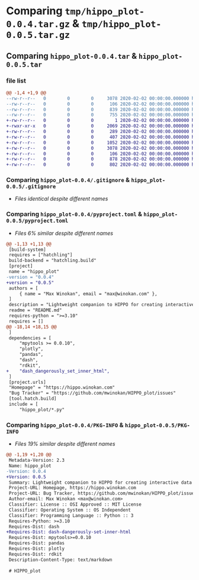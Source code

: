 # Comparing `tmp/hippo_plot-0.0.4.tar.gz` & `tmp/hippo_plot-0.0.5.tar.gz`

## Comparing `hippo_plot-0.0.4.tar` & `hippo_plot-0.0.5.tar`

### file list

```diff
@@ -1,4 +1,9 @@
--rw-r--r--   0        0        0     3078 2020-02-02 00:00:00.000000 hippo_plot-0.0.4/.gitignore
--rw-r--r--   0        0        0      106 2020-02-02 00:00:00.000000 hippo_plot-0.0.4/README.md
--rw-r--r--   0        0        0      839 2020-02-02 00:00:00.000000 hippo_plot-0.0.4/pyproject.toml
--rw-r--r--   0        0        0      755 2020-02-02 00:00:00.000000 hippo_plot-0.0.4/PKG-INFO
+-rw-r--r--   0        0        0        1 2020-02-02 00:00:00.000000 hippo_plot-0.0.5/hippo_plot/__init__.py
+-rwxr-xr-x   0        0        0     2069 2020-02-02 00:00:00.000000 hippo_plot-0.0.5/hippo_plot/cli.py
+-rw-r--r--   0        0        0      289 2020-02-02 00:00:00.000000 hippo_plot-0.0.5/hippo_plot/draw.py
+-rw-r--r--   0        0        0      407 2020-02-02 00:00:00.000000 hippo_plot-0.0.5/hippo_plot/io.py
+-rw-r--r--   0        0        0     1052 2020-02-02 00:00:00.000000 hippo_plot-0.0.5/hippo_plot/prep.py
+-rw-r--r--   0        0        0     3078 2020-02-02 00:00:00.000000 hippo_plot-0.0.5/.gitignore
+-rw-r--r--   0        0        0      106 2020-02-02 00:00:00.000000 hippo_plot-0.0.5/README.md
+-rw-r--r--   0        0        0      878 2020-02-02 00:00:00.000000 hippo_plot-0.0.5/pyproject.toml
+-rw-r--r--   0        0        0      802 2020-02-02 00:00:00.000000 hippo_plot-0.0.5/PKG-INFO
```

### Comparing `hippo_plot-0.0.4/.gitignore` & `hippo_plot-0.0.5/.gitignore`

 * *Files identical despite different names*

### Comparing `hippo_plot-0.0.4/pyproject.toml` & `hippo_plot-0.0.5/pyproject.toml`

 * *Files 6% similar despite different names*

```diff
@@ -1,13 +1,13 @@
 [build-system]
 requires = ["hatchling"]
 build-backend = "hatchling.build"
 [project]
 name = "hippo_plot"
-version = "0.0.4"
+version = "0.0.5"
 authors = [
     { name = "Max Winokan", email = "max@winokan.com" },
 ]
 description = "Lightweight companion to HIPPO for creating interactive data visualisations of HIPPO outputs"
 readme = "README.md"
 requires-python = ">=3.10"
 requires = []
@@ -18,14 +18,15 @@
 ]
 dependencies = [
     "mpytools >= 0.0.10",
     "plotly",
     "pandas",
     "dash",
     "rdkit",
+    "dash_dangerously_set_inner_html",
 ]
 [project.urls]
 "Homepage" = "https://hippo.winokan.com"
 "Bug Tracker" = "https://github.com/mwinokan/HIPPO_plot/issues"
 [tool.hatch.build]
 include = [
     "hippo_plot/*.py"
```

### Comparing `hippo_plot-0.0.4/PKG-INFO` & `hippo_plot-0.0.5/PKG-INFO`

 * *Files 19% similar despite different names*

```diff
@@ -1,19 +1,20 @@
 Metadata-Version: 2.3
 Name: hippo_plot
-Version: 0.0.4
+Version: 0.0.5
 Summary: Lightweight companion to HIPPO for creating interactive data visualisations of HIPPO outputs
 Project-URL: Homepage, https://hippo.winokan.com
 Project-URL: Bug Tracker, https://github.com/mwinokan/HIPPO_plot/issues
 Author-email: Max Winokan <max@winokan.com>
 Classifier: License :: OSI Approved :: MIT License
 Classifier: Operating System :: OS Independent
 Classifier: Programming Language :: Python :: 3
 Requires-Python: >=3.10
 Requires-Dist: dash
+Requires-Dist: dash-dangerously-set-inner-html
 Requires-Dist: mpytools>=0.0.10
 Requires-Dist: pandas
 Requires-Dist: plotly
 Requires-Dist: rdkit
 Description-Content-Type: text/markdown
 
 # HIPPO_plot
```

